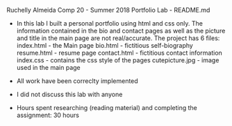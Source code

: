   Ruchelly Almeida
  Comp 20 - Summer 2018
  Portfolio Lab - README.md

* In this lab I built a personal portfolio using html and css only. The 
  information contained in the bio and contact pages as well as the picture
  and title in the main page are not real/accurate. The project has 6 files: 
  		index.html - the Main page
  		bio.html - fictitious self-biography
  		resume.html - resume page
  		contact.html - fictitious contact information
  		index.css - contains the css style of the pages
  		cutepicture.jpg - image used in the main page 

* All work have been correclty implemented

* I did not discuss this lab with anyone

* Hours spent researching (reading material) and completing the assignment: 30 hours
